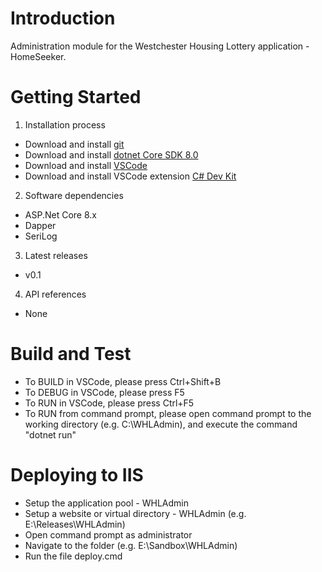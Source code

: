 # Introduction 
Administration module for the Westchester Housing Lottery application - HomeSeeker.

# Getting Started
1.	Installation process
- Download and install [git](https://git-scm.com/download/win)
- Download and install [dotnet Core SDK 8.0](https://dotnet.microsoft.com/en-us/download/dotnet/8.0)
- Download and install [VSCode](https://code.visualstudio.com/)
- Download and install VSCode extension [C# Dev Kit](https://marketplace.visualstudio.com/items?itemName=ms-dotnettools.csdevkit)
2.	Software dependencies
- ASP.Net Core 8.x
- Dapper
- SeriLog
3.	Latest releases
- v0.1
4.	API references
- None

# Build and Test
- To BUILD in VSCode, please press Ctrl+Shift+B
- To DEBUG in VSCode, please press F5
- To RUN in VSCode, please press Ctrl+F5
- To RUN from command prompt, please open command prompt to the working directory (e.g. C:\WHLAdmin), and execute the command "dotnet run"

# Deploying to IIS
- Setup the application pool - WHLAdmin
- Setup a website or virtual directory - WHLAdmin (e.g. E:\Releases\WHLAdmin)
- Open command prompt as administrator
- Navigate to the folder (e.g. E:\Sandbox\WHLAdmin)
- Run the file deploy.cmd

